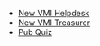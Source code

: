 * [New VMI Helpdesk](#new-vmi-helpdesk)
* [New VMI Treasurer](#new-vmi-treasurer)
* [Pub Quiz](#pub-quiz)
